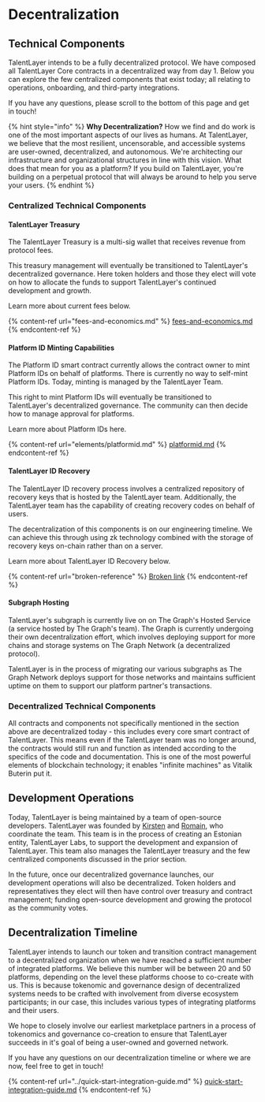# Decentralization

## Technical Components

TalentLayer intends to be a fully decentralized protocol. We have composed all TalentLayer Core contracts in a decentralized way from day 1. Below you can explore the few centralized components that exist today; all relating to operations, onboarding, and third-party integrations.

If you have any questions, please scroll to the bottom of this page and get in touch!

{% hint style="info" %}
**Why Decentralization?** How we find and do work is one of the most important aspects of our lives as humans. At TalentLayer, we believe that the most resilient, uncensorable, and accessible systems are user-owned, decentralized, and autonomous. We're architecting our infrastructure and organizational structures in line with this vision. What does that mean for you as a platform? If you build on TalentLayer, you're building on a perpetual protocol that will always be around to help you serve your users.&#x20;
{% endhint %}

### Centralized Technical Components

#### TalentLayer Treasury

The TalentLayer Treasury is a multi-sig wallet that receives revenue from protocol fees.&#x20;

This treasury management will eventually be transitioned to TalentLayer's decentralized governance. Here token holders and those they elect will vote on how to allocate the funds to support TalentLayer's continued development and growth.&#x20;

Learn more about current fees below.

{% content-ref url="fees-and-economics.md" %}
[fees-and-economics.md](fees-and-economics.md)
{% endcontent-ref %}

#### Platform ID Minting Capabilities

The Platform ID smart contract currently allows the contract owner to mint Platform IDs on behalf of platforms. There is currently no way to self-mint Platform IDs. Today, minting is managed by the TalentLayer Team.&#x20;

This right to mint Platform IDs will eventually be transitioned to TalentLayer's decentralized governance. The community can then decide how to manage approval for platforms.&#x20;

Learn more about Platform IDs here.

{% content-ref url="elements/platformid.md" %}
[platformid.md](elements/platformid.md)
{% endcontent-ref %}

#### TalentLayer ID Recovery

The TalentLayer ID recovery process involves a centralized repository of recovery keys that is hosted by the TalentLayer team. Additionally, the TalentLayer team has the capability of creating recovery codes on behalf of users.&#x20;

The decentralization of this components is on our engineering timeline. We can achieve this through using zk technology combined with the storage of recovery keys on-chain rather than on a server.&#x20;

Learn more about TalentLayer ID Recovery below.&#x20;

{% content-ref url="broken-reference" %}
[Broken link](broken-reference)
{% endcontent-ref %}

#### Subgraph Hosting

TalentLayer's subgraph is currently live on on The Graph's Hosted Service (a service hosted by The Graph's team). The Graph is currently undergoing their own decentralization effort, which involves deploying support for more chains and storage systems on The Graph Network (a decentralized protocol).&#x20;

TalentLayer is in the process of migrating our various subgraphs as The Graph Network deploys support for those networks and maintains sufficient uptime on them to support our platform partner's transactions.&#x20;

### Decentralized Technical Components

All contracts and components not specifically mentioned in the section above are decentralized today - this includes every core smart contract of TalentLayer. This means even if the TalentLayer team was no longer around, the contracts would still run and function as intended according to the specifics of the code and documentation. This is one of the most powerful elements of blockchain technology; it enables "infinite machines" as Vitalik Buterin put it.&#x20;

## Development Operations

Today, TalentLayer is being maintained by a team of open-source developers. TalentLayer was founded by [Kirsten](https://kirstenpomales.com/) and [Romain](https://github.com/0xromain), who coordinate the team. This team is in the process of creating an Estonian entity, TalentLayer Labs, to support the development and expansion of TalentLayer. This team also manages the TalentLayer treasury and the few centralized components discussed in the prior section. &#x20;

In the future, once our decentralized governance launches, our development operations will also be decentralized. Token holders and representatives they elect will then have control over treasury and contract management; funding open-source development and growing the protocol as the community votes.&#x20;

## Decentralization Timeline

TalentLayer intends to launch our token and transition contract management to a decentralized organization when we have reached a sufficient number of integrated platforms. We believe this number will be between 20 and 50 platforms, depending on the level these platforms choose to co-create with us. This is because tokenomic and governance design of decentralized systems needs to be crafted with involvement from diverse ecosystem participants; in our case, this includes various types of integrating platforms and their users.&#x20;

We hope to closely involve our earliest marketplace partners in a process of tokenomics and governance co-creation to ensure that TalentLayer succeeds in it's goal of being a user-owned and governed network.&#x20;

If you have any questions on our decentralization timeline or where we are now, feel free to get in touch!

{% content-ref url="../quick-start-integration-guide.md" %}
[quick-start-integration-guide.md](../quick-start-integration-guide.md)
{% endcontent-ref %}
